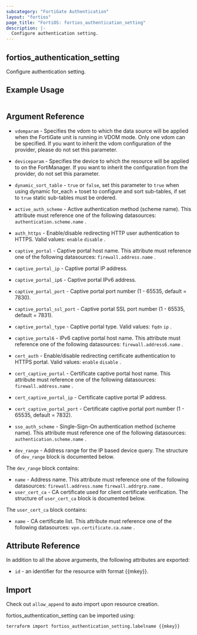 ```yaml
---
subcategory: "FortiGate Authentication"
layout: "fortios"
page_title: "FortiOS: fortios_authentication_setting"
description: |-
  Configure authentication setting.
---
```


## fortios_authentication_setting
Configure authentication setting.

## Example Usage

```hcl

```

## Argument Reference
* `vdomparam` - Specifies the vdom to which the data source will be applied when the FortiGate unit is running in VDOM mode. Only one vdom can be specified. If you want to inherit the vdom configuration of the provider, please do not set this parameter.
* `deviceparam` - Specifies the device to which the resource will be applied to on the FortiManager. If you want to inherit the configuration from the provider, do not set this parameter.
* `dynamic_sort_table` - `true` or `false`, set this parameter to `true` when using dynamic for_each + toset to configure and sort sub-tables, if set to `true` static sub-tables must be ordered.

* `active_auth_scheme` - Active authentication method (scheme name). This attribute must reference one of the following datasources: `authentication.scheme.name` .
* `auth_https` - Enable/disable redirecting HTTP user authentication to HTTPS. Valid values: `enable` `disable` .
* `captive_portal` - Captive portal host name. This attribute must reference one of the following datasources: `firewall.address.name` .
* `captive_portal_ip` - Captive portal IP address.
* `captive_portal_ip6` - Captive portal IPv6 address.
* `captive_portal_port` - Captive portal port number (1 - 65535, default = 7830).
* `captive_portal_ssl_port` - Captive portal SSL port number (1 - 65535, default = 7831).
* `captive_portal_type` - Captive portal type. Valid values: `fqdn` `ip` .
* `captive_portal6` - IPv6 captive portal host name. This attribute must reference one of the following datasources: `firewall.address6.name` .
* `cert_auth` - Enable/disable redirecting certificate authentication to HTTPS portal. Valid values: `enable` `disable` .
* `cert_captive_portal` - Certificate captive portal host name. This attribute must reference one of the following datasources: `firewall.address.name` .
* `cert_captive_portal_ip` - Certificate captive portal IP address.
* `cert_captive_portal_port` - Certificate captive portal port number (1 - 65535, default = 7832).
* `sso_auth_scheme` - Single-Sign-On authentication method (scheme name). This attribute must reference one of the following datasources: `authentication.scheme.name` .
* `dev_range` - Address range for the IP based device query. The structure of `dev_range` block is documented below.

The `dev_range` block contains:

* `name` - Address name. This attribute must reference one of the following datasources: `firewall.address.name` `firewall.addrgrp.name` .
* `user_cert_ca` - CA certificate used for client certificate verification. The structure of `user_cert_ca` block is documented below.

The `user_cert_ca` block contains:

* `name` - CA certificate list. This attribute must reference one of the following datasources: `vpn.certificate.ca.name` .

## Attribute Reference

In addition to all the above arguments, the following attributes are exported:
* `id` - an identifier for the resource with format {{mkey}}.

## Import

Check out `allow_append` to auto import upon resource creation.

fortios_authentication_setting can be imported using:
```sh
terraform import fortios_authentication_setting.labelname {{mkey}}
```
